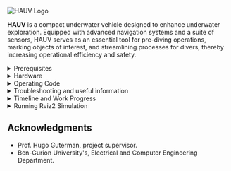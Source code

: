 
![HAUV Logo](https://github.com/user-attachments/assets/c04aa1a3-2150-4c63-8d7c-6ad1716fded0)

**HAUV** is a compact underwater vehicle designed to enhance underwater exploration. 
Equipped with advanced navigation systems and a suite of sensors, HAUV serves as an essential tool for pre-diving operations, marking objects of interest, and streamlining processes for divers, thereby increasing operational efficiency and safety.


<details>
<summary>Prerequisites</summary>

### On UP Board (Main PC)



### On ESP32 (RT MCU)

1. **Micro-ROS-Arduino Setup**: Install the micro-ROS library for Arduino on the ESP32 to enable ROS2 communication.

You can find the latest version for micro-ros-arduino-foxy in the releases tab at:

https://github.com](https://github.com/micro-ROS/micro_ros_arduino

1. **ROS2 Foxy Installation**: Follow the official ROS2 documentation to install ROS2 Foxy on Ubuntu 20.04 running on the UP board (for ubuntu 22.04 install the supported ROS2 Humble instead).
2. **Clone this repo**: use:

`git clone git@github.com:talshva/HAUV-Final-Engineering-Project.git` 

to download the workspace into the UP boards.

3. **ROS Agent**: Install `micro-ros-agent` on the UP board to facilitate communication between ROS2 and micro-ROS on the ESP32.
4. **Arduino CLI**: Install the Arduino CLI on the UP board to allow code editing, compilation, and flashing of the ESP32 over UART via SSH.
Don't forget to download the relevant libraries to the Arudino folder in the home directory of the UP board.
> Another great alternative for Arduino CLI is PlatformIO.

### Using the arduino CLI to flash the esp32:
1. Go to main sketch directory:
   
`cd ~/rov_ws/src/esp_sketches/rov_esp_main`

3. Edit the desired code using nano or VScode IDE.
4. Compile the code:
   
`arduino-cli compile --fqbn esp32:esp32:esp32da rov_esp_main.ino`

5. Flash the code onto the esp32:
   
`arduino-cli upload -p /dev/ttyUSB0 --fqbn esp32:esp32:esp32da rov_esp_main.ino`

if upload failed, check that the USB port is not used by something else.

</details>

<details>
<summary>Hardware</summary>

![Components](https://github.com/user-attachments/assets/38843e3d-361e-4e97-9a5d-140aa9777527)


![ROV Diagram](https://github.com/talshva/HAUV-Final-Engineering-Project/assets/82408347/8492f26f-86e4-493d-8b80-7392e1fb8db5)

### Block Diagram Description

The hardware setup of HAUV includes an array of sensors, propulsion systems, communication interfaces, and a control unit. The system diagram illustrates the following components:

- **Main PC (UP Board)**: Acts as the central processing unit, running ROS2 for sensor data processing and system integration.
- **RT MCU (ESP32 WROOM)**: Real-time microcontroller for managing lower-level controls and communication.
- **Sensors**: 9-dof IMU (BNO055), Depth & Pressure (BAR100), Temperature & Humidity (BME280), and DVL for precise navigation and environmental monitoring.
- **Propulsion**: 6x Blue Robotics Thrusters controlled by the ESP32 through PWM signals.
- **Camera System**: Provides visual feedback for navigation and object detection.
- **Lights**: Ensures visibility in underwater environments.

### Connection Overview

- Thrusters, lights, and pan-tilt servo receive control signals from the ESP32 WROOM, which is interfaced with the main PC via serial communication.
- The ESP32 is also responsible for low-level sensor readings and actuator controls.

</details>

<details>
<summary>Operating Code</summary>

All necessary nodes, including the agent, are designed to start automatically upon system boot. Below is the system flowchart:

![System Flowchart](https://github.com/user-attachments/assets/70fa5e70-175d-4226-b3eb-0edac63af185)

## For manual operation:

### Running the agent:
- Make sure that the esp32 is connected to the UP Board using the micro-usb cable.
- On the UP board, run:
  
`ros2 run micro_ros_agent micro_ros_agent serial -b 115200 --dev /dev/ttyUSB0`

After the agent is running, reset the esp32 to let it automatically connect to the agent (You will hear all motors go "DUDU-DU DU DUUUUUU").

### ROS2 Nodes on UP Board
After successfully connecting to the agent, the esp32 should publish sensor data. 
To check the data validity, use `ros2 topic echo /esp32/<name-of-sensor-topic>`.
To send motor commands to the esp32 and control the ROV, run the following nodes:
- **Guidance Node**: Handles vehicle navigation and control. (`ros2 run autopilot guidance_node`).
- **DVL Node**: received ethernet DVL data and publish commands on `/dvl/velocity_data` topic (`ros2 run autopilot dvl_node`).
- **Joystick Node**: Automatically detects the joystick and publish commands on `/joy` topic (`ros2 run joy joy_node`).

-note: 
      Make sure that the DVL is configured to ping and send data on startup. If not, use the Teledyne Tool to send a `CS` command on the desired port.
      To send commands to the DVL using the TRDI Toolz, connect to 192.168.168.102 with port 1033. The DVL is configured to send binary data to port 1034, and string data to port 1037 (Can be configured in 192.168.168.102 on a web             browser).
      Make sure that the user settings are loaded with `CR` command before start pinging with the CS command. For more help type `?` in the Tool's Terminal, or look in in the datasheets.


To receive camera data (sending Image messages as a ros2 topic):
- **Camera Node**: Manages the camera system for real-time video feedback (`ros2 run camera_pkg camera_node`);

</details>

<details>
<summary>Troubleshooting and useful information </summary>

### Typical Commands for Troubleshooting
1. UP:
```bash
ros2 topic list
ros2 topic echo /name_of_topic

```
### Automatic Startup Implementation
In general, we ideally prefer to run all nodes on UP startup, using a system service.
These are some troubleshooting commands for the service:
``` bash
sudo systemctl daemon-reload
sudo systemctl start rov_nodes.service
sudo systemctl stop rov_nodes.service
sudo systemctl restart rov_nodes.service
sudo systemctl status rov_nodes.service
sudo journalctl -u rov_nodes.service -f
```
### Additional Technical Details:
- kill nodes directly using `killall guidance_node`
- Remember to source your ROS2 workspace: `source ~/ros2_ws/install/setup.bash`
- When debugging the esp32 using external UART, we can monitor the serial messages:
`screen /dev/ttyUSB1 115200`
if screen isn't terminating, kill manually by:
`ctrl+A, then press K`, or:
`screen -ls` (to get the session id)
`screen -XS <session-id> quit`

</details>

<details>
<summary>Timeline and Work Progress</summary>

1. **Defining and Characterizing the Model**: The initial step was to define and characterize the model. This involved determining the necessary sensors and the conditions in which the HAUV would operate, including depth, speed, and environment.

2. **Choosing the MCU**: To ensure the UP board handled only high-level integration, I opted to use a real-time MCU for sensor data readout and motor control. After comparing various MCUs, including the STM32 Nucleo, I chose the ESP32 due to its extensive libraries, robust community support, and numerous PWM output pins.

3. **Setting Up the Software Framework**: Next, I set up the software framework. This included installing Ubuntu 20.04 (Jammy), ROS2 Foxy, Arduino CLI, and micro-ros-agent. I then flashed the ESP32 with micro-ros-arduino and set up a basic publisher-subscriber example code over serial communication.  
   ![image](https://github.com/talshva/HAUV-Final-Engineering-Project/assets/82408347/83639ce9-3ba4-4aba-ab67-78f8ffdfe51a)

4. **Connecting Components and Verifying PWM Operation**: I proceeded to connect the T200 motors, lights, and a servo to the ESP32 PWM outputs. I sent publish commands from the UP board to verify the operation of multiple PWMs simultaneously, while also checking the ROS framework.  
   ![video](https://github.com/talshva/HAUV-Final-Engineering-Project/assets/82408347/980f8fde-eba6-4f22-a2f8-1a80e6792300)

5. **Integrating the MPU6050**: Subsequently, I integrated the MPU6050 to measure the HAUV's gyro/acceleration data and compensate accordingly. I simulated the ROV movement using motor speeds and MPU acceleration values to calculate yaw, pitch, and roll.  
   ![video](https://github.com/talshva/HAUV-Final-Engineering-Project/assets/82408347/4f9a05bb-01a2-4b5e-82c6-5f0618d48bf6)

6. **First Physical Setup**: My first physical setup involved attaching four motors and one vertical motor to a wooden plate to check all directional controls.  
   ![video](https://github.com/talshva/HAUV-Final-Engineering-Project/assets/82408347/550c35b5-7a5b-4ee3-b198-ca422e674704)

7. **Designing a More Representative Model**: This was followed by designing a more representative model in SolidWorks, ensuring all motors were located in the desired positions. I used aluminum profiles found in the lab, and built a SolidWorks model, which was then constructed in the lab.
8.

   https://github.com/talshva/HAUV-Final-Engineering-Project/assets/82408347/6fc3f76a-386f-4c2c-b053-d802bc5e5e01
  
  ![Bulding the Model](https://github.com/talshva/HAUV-Final-Engineering-Project/assets/82408347/c2f5511f-dc08-4e59-a307-5f374cd1c080)
   ![Wiring the Model](https://github.com/talshva/HAUV-Final-Engineering-Project/assets/82408347/98da028a-8ae3-42d4-87f7-94673a4631b2)

10. **Stabilizing the HAUV**: The next goal was to stabilize the HAUV without any unwanted rotation. I attempted to calculate counterforces based on MPU6050 gyro and acceleration data but encountered noise issues. I then switched to using the BNO055 for its fused data capabilities.
    Using the mpu6050:
    
   ![video](https://github.com/talshva/HAUV-Final-Engineering-Project/assets/82408347/82a6e954-5ed4-43ee-b376-077be81b91f1)

   Overall test with the bno055:
   
   ![video](https://github.com/talshva/HAUV-Final-Engineering-Project/assets/82408347/b1dcd281-737d-478e-b8a2-e48cd91a614e)

12. **Integrating the Pathfinder OEM DVL**: To address x, y, and z velocities, I integrated the Pathfinder OEM DVL by Teledyne. After wiring the DVL for power and communication, I configured, calibrated, and received its data over the Ethernet protocol. Initial tests showed promising accuracy in mm resolution for x and y coordinates.
    
   ![image](https://github.com/talshva/HAUV-Final-Engineering-Project/assets/82408347/b4049c02-31d9-4bf4-a882-99dd7b1478cd)  

   DVL Depth Test using a bucket:

   ![video](https://github.com/talshva/HAUV-Final-Engineering-Project/assets/82408347/59ab2e93-2b21-4b62-8523-20c145469a1e)  

   DVL Real-time Location Test:

   ![video](https://github.com/talshva/HAUV-Final-Engineering-Project/assets/82408347/039a02d6-3f1c-48c4-8025-09734b80c4e4)  

   Test Results:

   ![image](https://github.com/talshva/HAUV-Final-Engineering-Project/assets/82408347/70ba83be-acbd-4e48-92b7-cc2e006fbb0e)

14. **Final Overall Test**: The final overall test involved checking the self-control mode, switching to autonomous mode, and verifying the BNO055 compensation for yaw, pitch, and roll, and the DVL compensation for x, y, and z movements.  

   ![video](https://github.com/talshva/HAUV-Final-Engineering-Project/assets/82408347/ec95252b-0728-4c9e-8f26-35af209ef355)


![tests+cam](https://github.com/user-attachments/assets/a61eaffa-4ed9-42ba-8984-1a3d4e673387)

</details>

<details>
<summary>Running Rviz2 Simulation</summary>

- Make sure that the service is up and running, and the guidance node is publishing the motor_data topic.
if not, start the node manually using `ros2 run autopilot_pkg guidance_node`
- Check that the motor_data can be seen. If not, check again for ROS_DOMAIN_ID matching.
- Copy the rov_sim_pkg to rov_ws on the UP board.
- build using `colcon build`
- run `ros2 launch rov_sim_pkg rov.launch.py`
- running joystick node using `ros2 run joy joy_node`
- start playing.
Simulation Example:

https://github.com/talshva/HAUV-Final-Engineering-Project/assets/82408347/062ddd23-0c9b-471f-b78c-63565cd50323

</details>


## Acknowledgments

- Prof. Hugo Guterman, project supervisor.
- Ben-Gurion University's, Electrical and Computer Engineering Department.
